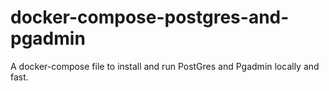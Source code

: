 # docker-compose-postgres-and-pgadmin
A docker-compose file to install and run PostGres and Pgadmin locally and fast.
